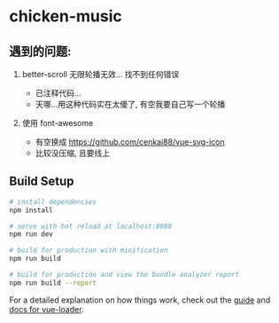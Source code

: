 # chicken-music

## 遇到的问题: 
1. better-scroll 无限轮播无效... 找不到任何错误
	+ 已注释代码...
	+ 天哪...用这种代码实在太傻了, 有空我要自己写一个轮播


2. 使用 font-awesome
	+ 有空换成 https://github.com/cenkai88/vue-svg-icon
	+ 比较没压缩, 且要线上





## Build Setup

``` bash
# install dependencies
npm install

# serve with hot reload at localhost:8080
npm run dev

# build for production with minification
npm run build

# build for production and view the bundle analyzer report
npm run build --report
```

For a detailed explanation on how things work, check out the [guide](http://vuejs-templates.github.io/webpack/) and [docs for vue-loader](http://vuejs.github.io/vue-loader).
